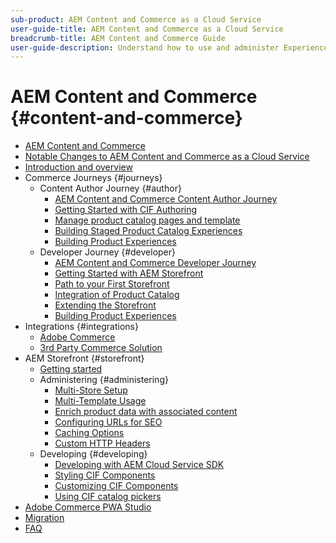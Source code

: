 ```yaml
---
sub-product: AEM Content and Commerce as a Cloud Service
user-guide-title: AEM Content and Commerce as a Cloud Service
breadcrumb-title: AEM Content and Commerce Guide
user-guide-description: Understand how to use and administer Experience Manager Content and Commerce as a Cloud Service.
---
```


# AEM Content and Commerce {#content-and-commerce}

+ [AEM Content and Commerce](/help/commerce-cloud/home.md)
+ [Notable Changes to AEM Content and Commerce as a Cloud Service](changes.md)
+ [Introduction and overview](introduction.md)
+ Commerce Journeys {#journeys}
  + Content Author Journey {#author}
    + [AEM Content and Commerce Content Author Journey](/help/commerce-cloud/commerce-journeys/aem-commerce-content-author/overview.md) 
    + [Getting Started with CIF Authoring](/help/commerce-cloud/commerce-journeys/aem-commerce-content-author/getting-started.md)
    + [Manage product catalog pages and template](/help/commerce-cloud/commerce-journeys/aem-commerce-content-author/catalog-templates.md)
    + [Building Staged Product Catalog Experiences](/help/commerce-cloud/commerce-journeys/aem-commerce-content-author/staged-catalog.md)
    + [Building Product Experiences](/help/commerce-cloud/commerce-journeys/aem-commerce-content-author/product-experience-management.md)
  + Developer Journey {#developer}
    + [AEM Content and Commerce Developer Journey](/help/commerce-cloud/commerce-journeys/aem-commerce-developer/overview.md) 
    + [Getting Started with AEM Storefront](/help/commerce-cloud/commerce-journeys/aem-commerce-developer/getting-started.md)
    + [Path to your First Storefront](/help/commerce-cloud/commerce-journeys/aem-commerce-developer/first-storefront.md)
    + [Integration of Product Catalog](/help/commerce-cloud/commerce-journeys/aem-commerce-developer/catalog-integration.md)
    + [Extending the Storefront](/help/commerce-cloud/commerce-journeys/aem-commerce-developer/extending-storefront.md)
    + [Building Product Experiences](/help/commerce-cloud/commerce-journeys/aem-commerce-developer/building-experiences.md)
+ Integrations {#integrations}
  + [Adobe Commerce](integrating/magento.md)
  + [3rd Party Commerce Solution](integrating/third-party.md)
+ AEM Storefront {#storefront}
  + [Getting started](getting-started.md)
  + Administering {#administering}
    + [Multi-Store Setup](configuring/multi-store-setup.md)
    + [Multi-Template Usage](configuring/multi-template-usage.md)
    + [Enrich product data with associated content](configuring/enrich-product-associated-content.md)
    + [Configuring URLs for SEO](configuring/advanced-url-configuration.md)
    + [Caching Options](configuring/caching.md)
    + [Custom HTTP Headers](/help/commerce-cloud/configuring/custom-http-headers.md)
  + Developing {#developing}
    + [Developing with AEM Cloud Service SDK](develop.md)
    + [Styling CIF Components](customizing/style-cif-component.md)
    + [Customizing CIF Components](customizing/customize-cif-components.md)
    + [Using CIF catalog pickers](customizing/use-cif-pickers.md)
+ [Adobe Commerce PWA Studio](/help/commerce-cloud/pwa-studio/getting-started.md)
+ [Migration](migration.md)
+ [FAQ](faq.md)
